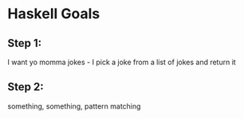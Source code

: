# Haskell Goals

## Step 1:
I want yo momma jokes - I pick a joke from a list of jokes and return it

## Step 2: 
something, something, pattern matching
